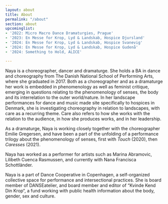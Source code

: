 ```yaml
---
layout: about
title: About
permalink: "/about"
section: about
upcominglist:
- '2022: Micro Macro Dance Dramaturgies, Prague'
- '2023: En Messe for Krop, Lyd & Landskab, Hospice Djursland'
- '2024: En Messe for Krop, Lyd & Landskab, Hospice Svanevig'
- '2024: En Messe for Krop, Lyd & Landskab, Hospice Gudenå'
- '2024: Something to Hold, ALICE'

---
```

Naya is a choreographer, dancer and dramaturge. She holds a BA in dance and choreography from The Danish National School of Performing Arts, where she graduated in 2017. Both as a choreographer and as a dramaturge her work is embedded in phenomenology as well as feminist critique, emerging in questions relating to the phenomenology of senses, the body and its interrelation to the outer world/nature. In her landscape performances for dance and music made site specifically to hospices in Denmark, she is investigating choreography in relation to landscapes, with care as a recurring theme. Care also refers to how she works with the relation to the audience, in how she produces works, and in her leadership.

As a dramaturge, Naya is working closely together with the choreographer Emilie Gregersen, and have been a part of the unfolding of a performance trilogy about the phenomenology of senses, first with _Touch_ (2020), then _Caresses_ (2021).

Naya has worked as a performer for artists such as Marina Abramovic, Lilibeth Cuenca Rasmussen, and currently with Nana Francisca Schottländer.

Naya is a part of Dance Cooperative in Copenhagen, a self-organized collective space for performance and intersectional practices. She is board member of DANSEatelier, and board member and editor of “Kvinde Kend Din Krop“, a fund working with public health information about the body, gender, sex and culture.